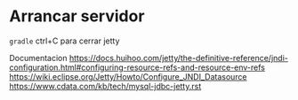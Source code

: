 
# Arrancar servidor 
``gradle``
ctrl+C para cerrar jetty


Documentacion
https://docs.huihoo.com/jetty/the-definitive-reference/jndi-configuration.html#configuring-resource-refs-and-resource-env-refs
https://wiki.eclipse.org/Jetty/Howto/Configure_JNDI_Datasource
https://www.cdata.com/kb/tech/mysql-jdbc-jetty.rst


